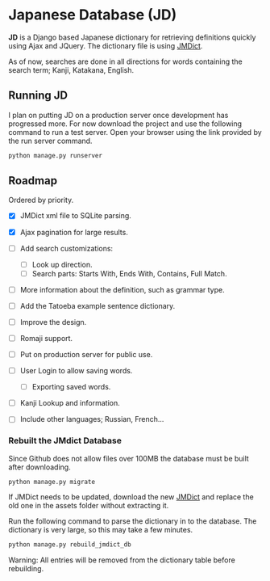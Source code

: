 # Japanese Database (JD)

**JD** is a Django based Japanese dictionary for retrieving definitions quickly using Ajax and JQuery. The dictionary file is using [JMDict](http://ftp.monash.edu/pub/nihongo/00INDEX.html#dic_fil).

As of now, searches are done in all directions for words containing the search term; Kanji, Katakana, English.

## Running JD

I plan on putting JD on a production server once development has progressed more. For now download the project and use the following command to run a test server. Open your browser using the link provided by the run server command.

```bash
python manage.py runserver
```

## Roadmap

Ordered by priority.

- [x] JMDict xml file to SQLite parsing.
- [x] Ajax pagination for large results.

- [ ] Add search customizations:
  - [ ] Look up direction.
  - [ ] Search parts: Starts With, Ends With, Contains, Full Match.
- [ ] More information about the definition, such as grammar type.
- [ ] Add the Tatoeba example sentence dictionary.
- [ ] Improve the design.
- [ ] Romaji support.
- [ ] Put on production server for public use.
- [ ] User Login to allow saving words.
  - [ ] Exporting saved words.
- [ ] Kanji Lookup and information.
- [ ] Include other languages; Russian, French...

### Rebuilt the JMdict Database

Since Github does not allow files over 100MB the database must be built after downloading.

```bash
python manage.py migrate
```

If JMDict needs to be updated, download the new [JMDict](http://ftp.monash.edu/pub/nihongo/00INDEX.html#dic_fil) and replace the old one in the assets folder without extracting it.

Run the following command to parse the dictionary in to the database. The dictionary is very large, so this may take a few minutes.

```bash
python manage.py rebuild_jmdict_db
```

Warning: All entries will be removed from the dictionary table before rebuilding.
